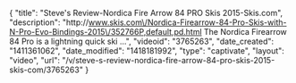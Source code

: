 {
    "title": "Steve's Review-Nordica Fire Arrow 84 PRO Skis 2015-Skis.com",
    "description": "http:\/\/www.skis.com\/Nordica-Firearrow-84-Pro-Skis-with-N-Pro-Evo-Bindings-2015\/352766P,default,pd.html The Nordica Firearrow 84 Pro is a lightning quick ski ...",
    "videoid": "3765263",
    "date_created": "1411361062",
    "date_modified": "1418181992",
    "type": "captivate",
    "layout": "video",
    "url": "\/v\/steve-s-review-nordica-fire-arrow-84-pro-skis-2015-skis-com\/3765263"
}